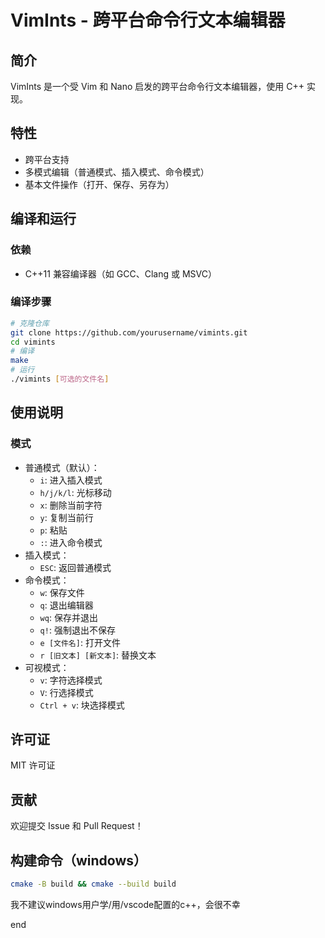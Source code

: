 # VimInts - 跨平台命令行文本编辑器
## 简介
VimInts 是一个受 Vim 和 Nano 启发的跨平台命令行文本编辑器，使用 C++ 实现。
## 特性
- 跨平台支持
- 多模式编辑（普通模式、插入模式、命令模式）
- 基本文件操作（打开、保存、另存为）
## 编译和运行
### 依赖
- C++11 兼容编译器（如 GCC、Clang 或 MSVC）
### 编译步骤
```bash
# 克隆仓库
git clone https://github.com/yourusername/vimints.git
cd vimints
# 编译
make
# 运行
./vimints [可选的文件名]
```
## 使用说明
### 模式
- 普通模式（默认）：
  - `i`: 进入插入模式
  - `h/j/k/l`: 光标移动
  - `x`: 删除当前字符
  - `y`: 复制当前行
  - `p`: 粘贴
  - `:`: 进入命令模式
- 插入模式：
  - `ESC`: 返回普通模式
- 命令模式：
  - `w`: 保存文件
  - `q`: 退出编辑器
  - `wq`: 保存并退出
  - `q!`: 强制退出不保存
  - `e [文件名]`: 打开文件
  - `r [旧文本] [新文本]`: 替换文本
- 可视模式：
  - `v`: 字符选择模式
  - `V`: 行选择模式
  - `Ctrl + v`: 块选择模式
## 许可证
MIT 许可证
## 贡献
欢迎提交 Issue 和 Pull Request！

## 构建命令（windows）
```bash
cmake -B build && cmake --build build
```

我不建议windows用户学/用/vscode配置的c++，会很不幸

end
